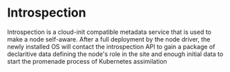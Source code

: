 # Introspection #

Introspection is a cloud-init compatible metadata service
that is used to make a node self-aware. After a full
deployment by the node driver, the newly installed OS
will contact the introspection API to gain a package of
declaritive data defining the node's role in the site and
enough initial data to start the promenade process of
Kubernetes assimilation